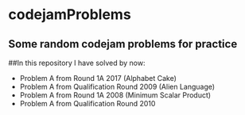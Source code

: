 # codejamProblems

## Some random codejam problems for practice

##In this repository I have solved by now:

* Problem A from Round 1A 2017 (Alphabet Cake)
* Problem A from Qualification Round 2009 (Alien Language)
* Problem A from Round 1A 2008 (Minimum Scalar Product)
* Problem A from Qualification Round 2010


